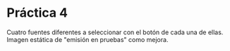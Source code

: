 # Práctica 4
Cuatro fuentes diferentes a seleccionar con el botón de cada una de ellas. Imagen estática de "emisión en pruebas" como mejora. 

